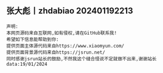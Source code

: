 张大彪丨zhdabiao 202401192213
-------------------------------------------------------------------
    声明:
    本网页源码来自互联网,如有侵权,请在GitHub联系我!
    希望如下信息能帮助到你:
    提供页面主体源代码来自https://www.xiaomyun.com/
    提供页面背景源代码来自https://jsrun.net/
    同时感谢jsrun站长的鼓励,不然我这个缝合怪说不定就做不出来,谢谢站长
    data:19/01/2024

